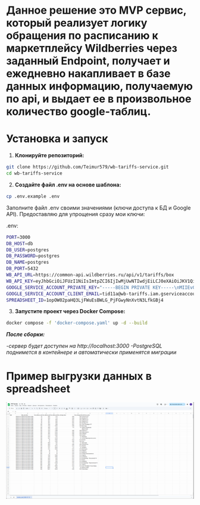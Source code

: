 # Данное решение это MVP сервис, который реализует логику обращения по расписанию к маркетплейсу Wildberries через заданный Endpoint, получает и ежедневно накапливает в базе данных информацию, получаемую по api, и выдает ее в произвольное количество google-таблиц.

# Установка и запуск
1. **Клонируйте репозиторий:**

```bash
git clone https://github.com/Teimur579/wb-tariffs-service.git
cd wb-tariffs-service
```

2. **Создайте файл .env на основе шаблона:**

```bash
cp .env.example .env
```
Заполните файл .env своими значениями (ключи доступа к БД и Google API).
Предоставляю для упрощения сразу мои ключи:

.env:
```bash
PORT=3000
DB_HOST=db
DB_USER=postgres
DB_PASSWORD=postgres
DB_NAME=postgres
DB_PORT=5432
WB_API_URL=https://common-api.wildberries.ru/api/v1/tariffs/box
WB_API_KEY=eyJhbGciOiJFUzI1NiIsImtpZCI6IjIwMjUwNTIwdjEiLCJ0eXAiOiJKV1QifQ.eyJlbnQiOjEsImV4cCI6MTc2NTY3MDIyOSwiaWQiOiIwMTk3NmU0Yy1mZTgwLTc1NDAtODkyMi02NGE5ZWUzYTU4MzYiLCJpaWQiOjQ1OTExNjA5LCJvaWQiOjExMzA0NiwicyI6MTA3Mzc0MTgzMiwic2lkIjoiOTMyYzE3NmEtNTA4NS01YzZmLWJjMzMtNGU4NGNkZjU4ZDdlIiwidCI6ZmFsc2UsInVpZCI6NDU5MTE2MDl9.wDoH8FLdZu1049uPCmhx3UHaw28YJB-CylWeD2LgkpRZFIMlOsUlnlVmfmYKy__JWNjfbDkOtdJ69QpSD5EKag
GOOGLE_SERVICE_ACCOUNT_PRIVATE_KEY="-----BEGIN PRIVATE KEY-----\nMIIEvQIBADANBgkqhkiG9w0BAQEFAASCBKcwggSjAgEAAoIBAQDAq9aXst/XQ1eE\nbLWdLXsS2HclOkvsCQ8UxmnZF99hj5bK8P0eU7pMelkT/tBoria8htRcXyucUO3f\nX429A5cQnu5DB41nmwcquzrhn7bCwd/OPT5vQVRjs9ZZfnYWxiftSy/Xn5Ec/UjA\ngX56t7XtWzubDk5B9Y7iUbGMgQBsRhIYCduALgPE9+KHo9DJNMkAAOylsNpbpiRZ\nfgkOQxrngvnn0DDcCIvmzyFpvcvtNqiL8ylJKkWDxYYFzZdkt43t5WBHG1YgLWIQ\nwUB/+9YYRC+Sf//B5SSONY3Ch4Wnt1+XeRSvqlks7rEFuyy22d+823Uz0D6xV2qg\nFQa3Z5/hAgMBAAECggEAEUeYEF+M2cEtY9qyvcJVdmQ5k09+KFDLrHZQX0BX2r0b\nrgnHpGT9TAdGXpe3g0aTLMypgRCmraHzI4RuBtSqmLqtmGS2AY5oKc9EQaCnAyKL\nevNdL8cxKrFMo8FxaoDNFegXW1mb6c4BggUFyJBvXYvqyvDmgzM4ZFh6pE+cL8Q/\nk26IPR7iX9BGpcORUkJMRMPINvDGh761ndeF4eAOpAOhUz3LzehyNDHvnu808HqO\n5duS01Kxgj5FPWbMlP90QEuUvqf5uOdr3+HypSa1rirMboVDS3batSilrkuGbdyX\nj1mb1KwFo0JLJDsJRBByo8UELOG9DpfUUEEfz/j1XQKBgQD6Rs8AB/+ngzzSEvAs\n1VaN5Lac3OALBgrG6x8BtTNaqjzZ4KhyBh1oqy3UhWCLKefNWEgKhCcXOHESMmIG\n0JxeVuQEBvEqKgiseTpl/g8pNofmyCKFH9HLPQBCggJp3yDxxP/X38zLD+Z1alJS\nC6y3Dl7ZbSMgxXC+EVbV0///ywKBgQDFE8qSuB0xWqFVGKlJBJhcVgsZpL0ARGgo\nbhqSnlSlghfTgghElyjoZ/oo81cPJz6QnjnrulzLcT8iFoWRUDPtu0d3l7jMAFB9\n0Gq83xoCMj9MwSyEX0kD65+H5a9W7bH+yguwigKXmJmOs3zS+/B04NnY1GZUIfUY\nQAywKlnRgwKBgC9IA0ExQaYG0A2r0D3YC+MAi1M1EwpiGNUdhB0Re2MseBR9MbVg\n3Ftyw1S74dJIl2cev3VlI/FqE0ppxEUfUfsslSUBnrvldwAGYvbzuS+DAsehlYvq\nx/qKSqtF3mjb42BpZCAHQqw2E8ao0GZ5mCZ5C4gt6w383uC5a9s3ksxjAoGAZYLd\nPBejydEx+qAaSmcYh682Rn4pcCLMN88G1vDBDwNkfGilE5d81cEBBOjatg5z1o/5\nq6cxtwTdDRTmtcPHC7QEiuBWqpWa4ENjR2fvgKQbIND7ui9Ob7uFT72KRE9o+KFf\nxg5AaY+LwQpIyHBHGhzbeSlmj/1xvoz3PCKEYzsCgYEAgwMsmx+pxklW3mBtuNdA\nHqlpR7T25H1tciNbHl5pgRWsh9UyUsHRb+dWbbjNe4c1b90YRoAL5+t8+daXLFgI\nPyIY3ywTzbbK/BzOkK+m4QxZZqjzO9gSTn+Sdpm6tfHyvpkro6bgwkmWxUZNWBPX\n1uzAgkm2lWUUAsyIS6DsAX8=\n-----END PRIVATE KEY-----\n"
GOOGLE_SERVICE_ACCOUNT_CLIENT_EMAIL=tid11a@wb-tariffs.iam.gserviceaccount.com
SPREADSHEET_ID=1opOW02paHQ3LjFWuEsBWLG_PjFGwyNnXvtN3LfkGBj4
```

3. **Запустите проект через Docker Compose:**

```bash
docker compose -f 'docker-compose.yaml' up -d --build
```

***После сборки:***

*-сервер будет доступен на http://localhost:3000*
*-PostgreSQL поднимется в контейнере и автоматически применятся миграции*

# Пример выгрузки данных в spreadsheet
![Скриншот пример](screenshot.png)